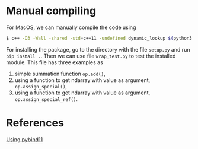 Manual compiling
================
For MacOS, we can manually compile the code using 
```bash
$ c++ -O3 -Wall -shared -std=c++11 -undefined dynamic_lookup $(python3 -m pybind11 --includes) math_op.cpp -o math_op$(python3-config --extension-suffix)
```

For installing the package, go to the directory with the file `setup.py` and run `pip install .`.
Then we can use file `wrap_test.py` to test the installed module. 
This file has three examples as
1. simple summation function `op.add()`,
2. using a function to get ndarray with value as argument, `op.assign_special()`,
3. using a function to get ndarray with value as argument, `op.assign_special_ref()`.

References
===========
[Using pybind11](https://people.duke.edu/~ccc14/cspy/18G_C++_Python_pybind11.html)

